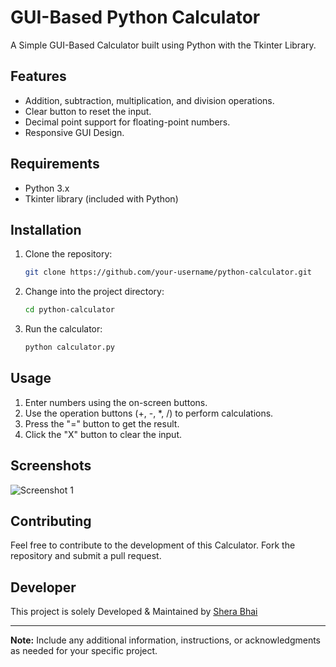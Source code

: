 # GUI-Based Python Calculator

A Simple GUI-Based Calculator built using Python with the Tkinter Library.

## Features

- Addition, subtraction, multiplication, and division operations.
- Clear button to reset the input.
- Decimal point support for floating-point numbers.
- Responsive GUI Design.

## Requirements

- Python 3.x
- Tkinter library (included with Python)

## Installation

1. Clone the repository:

    ```bash
    git clone https://github.com/your-username/python-calculator.git
    ```

2. Change into the project directory:

    ```bash
    cd python-calculator
    ```

3. Run the calculator:

    ```bash
    python calculator.py
    ```

## Usage

1. Enter numbers using the on-screen buttons.
2. Use the operation buttons (+, -, *, /) to perform calculations.
3. Press the "=" button to get the result.
4. Click the "X" button to clear the input.

## Screenshots

![Screenshot 1](https://cdn.discordapp.com/attachments/853145673275932702/1174409648200224868/Screenshot_2023-11-15_233359.png)

## Contributing

Feel free to contribute to the development of this Calculator. Fork the repository and submit a pull request.

## Developer

This project is solely Developed & Maintained by [Shera Bhai](https://github.com/shera-bhai)

---

**Note:** Include any additional information, instructions, or acknowledgments as needed for your specific project.

